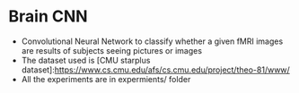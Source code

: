 # Brain CNN 
* Convolutional Neural Network to classify whether a given fMRI images are results of subjects seeing pictures or images
* The dataset used is [CMU starplus dataset]:https://www.cs.cmu.edu/afs/cs.cmu.edu/project/theo-81/www/
* All the experiments are in expermients/ folder 
